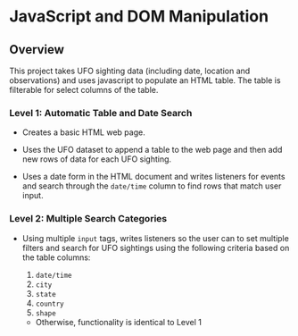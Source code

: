 # JavaScript and DOM Manipulation

## Overview
This project takes UFO sighting data (including date, location and observations) and uses javascript to populate an HTML table. The table is filterable for select columns of the table.

### Level 1: Automatic Table and Date Search

* Creates a basic HTML web page.

* Uses the UFO dataset to append a table to the web page and then add new rows of data for each UFO sighting.

* Uses a date form in the HTML document and writes listeners for events and search through the `date/time` column to find rows that match user input.

### Level 2: Multiple Search Categories

* Using multiple `input` tags, writes listeners so the user can to set multiple filters and search for UFO sightings using the following criteria based on the table columns:

  1. `date/time`
  2. `city`
  3. `state`
  4. `country`
  5. `shape`

  * Otherwise, functionality is identical to Level 1